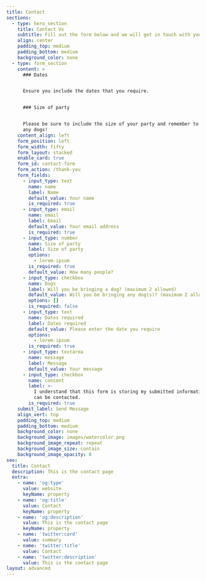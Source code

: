 ```yaml
---
title: Contact
sections:
  - type: hero_section
    title: Contact Us
    subtitle: Fill out the form below and we will get in touch with you.
    align: center
    padding_top: medium
    padding_bottom: medium
    background_color: none
  - type: form_section
    content: >
      ### Dates


      Ensure you include the dates that you require.


      ### Size of party


      Please be sure to include the size of your party and remember to include
      any dogs!
    content_align: left
    form_position: left
    form_width: fifty
    form_layout: stacked
    enable_card: true
    form_id: contact-form
    form_action: /thank-you
    form_fields:
      - input_type: text
        name: name
        label: Name
        default_value: Your name
        is_required: true
      - input_type: email
        name: email
        label: Email
        default_value: Your email address
        is_required: true
      - input_type: number
        name: Size of party
        label: Size of party
        options:
          - lorem-ipsum
        is_required: true
        default_value: How many people?
      - input_type: checkbox
        name: Dogs
        label: Will you be bringing a dog? (maximum 2 allowed)
        default_value: Will you be bringing any dog(s)? (maximum 2 allowed)
        options: []
        is_required: false
      - input_type: text
        name: Dates required
        label: Dates required
        default_value: Please enter the date you require
        options:
          - lorem-ipsum
        is_required: true
      - input_type: textarea
        name: message
        label: Message
        default_value: Your message
      - input_type: checkbox
        name: consent
        label: >-
          I understand that this form is storing my submitted information so I
          can be contacted.
        is_required: true
    submit_label: Send Message
    align_vert: top
    padding_top: medium
    padding_bottom: medium
    background_color: none
    background_image: images/watercolor.png
    background_image_repeat: repeat
    background_image_size: contain
    background_image_opacity: 8
seo:
  title: Contact
  description: This is the contact page
  extra:
    - name: 'og:type'
      value: website
      keyName: property
    - name: 'og:title'
      value: Contact
      keyName: property
    - name: 'og:description'
      value: This is the contact page
      keyName: property
    - name: 'twitter:card'
      value: summary
    - name: 'twitter:title'
      value: Contact
    - name: 'twitter:description'
      value: This is the contact page
layout: advanced
---
```

